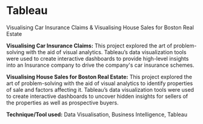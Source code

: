 # Tableau
Visualising Car Insurance Claims & Visualising House Sales for Boston Real Estate

**Visualising Car Insurance Claims:** This project explored the art of problem-solving with the aid of visual analytics. Tableau’s data visualization tools were used to create interactive dashboards to provide high-level insights into an Insurance company to drive the company's car insurance schemes.

**Visualising House Sales for Boston Real Estate:** This project explored the art of problem-solving with the aid of visual analytics to identify properties of sale and factors affecting it. Tableau’s data visualization tools were used to create interactive dashboards to uncover hidden insights for sellers of the properties as well as prospective buyers.

**Technique/Tool used:** Data Visualisation, Business Intelligence, Tableau

